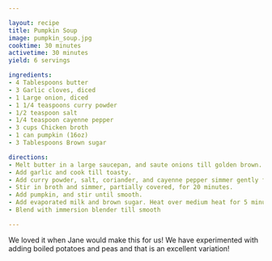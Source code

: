 ```yaml
---

layout: recipe
title: Pumpkin Soup
image: pumpkin_soup.jpg
cooktime: 30 minutes
activetime: 30 minutes
yield: 6 servings

ingredients:
- 4 Tablespoons butter
- 3 Garlic cloves, diced
- 1 Large onion, diced
- 1 1/4 teaspoons curry powder
- 1/2 teaspoon salt
- 1/4 teaspoon cayenne pepper
- 3 cups Chicken broth
- 1 can pumpkin (16oz)
- 3 Tablespoons Brown sugar

directions:
- Melt butter in a large saucepan, and saute onions till golden brown.
- Add garlic and cook till toasty. 
- Add curry powder, salt, coriander, and cayenne pepper simmer gently for 2 minutes.
- Stir in broth and simmer, partially covered, for 20 minutes. 
- Add pumpkin, and stir until smooth. 
- Add evaporated milk and brown sugar. Heat over medium heat for 5 minutes don't allow soup to boil. 
- Blend with immersion blender till smooth

---
```

We loved it when Jane would make this for us! We have experimented with adding boiled potatoes and peas and that is an excellent variation!